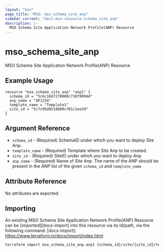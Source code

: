 ```yaml
---
layout: "mso"
page_title: "MSO: mso_schema_site_anp"
sidebar_current: "docs-mso-resource-schema_site_anp"
description: |-
  MSO Schema Site Application Network Profile(ANP) Resource
---
```


# mso_schema_site_anp #

 MSO Schema Site Application Network Profile(ANP) Resource.

## Example Usage ##

```hcl
resource "mso_schema_site_anp" "anp1" {
  schema_id = "5c6c16d7270000c710f8094d"
  anp_name = "AP1234"
  template_name = "Template1"
  site_id = "5c7c95d9510000cf01c1ee3d"
}

```

## Argument Reference ##

* `schema_id` - (Required) SchemaID under which you want to deploy Site Anp.
* `template_name` - (Required) Template where Site Anp to be created.
* `site_id` - (Required) SiteID under which you want to deploy Anp.
* `anp_name` - (Required) Name of Site Anp.  The name of the ANP should be present in the ANP list of the given `schema_id` and `template_name`

## Attribute Reference ##

No attributes are exported.

## Importing ##

An existing MSO Schema Site Application Network Profile(ANP) Resource can be [imported][docs-import] into this resource via its Id/path, via the following command: [docs-import]: <https://www.terraform.io/docs/import/index.html>

```bash
terraform import mso_schema_site_anp.anp1 {schema_id}/site/{site_id}/template/{template_name}/anp/{anp_name}
```